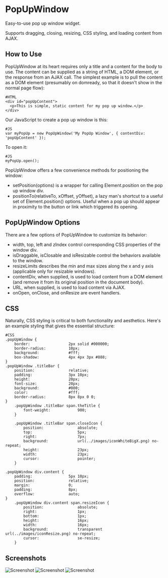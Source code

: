 PopUpWindow
===========

Easy-to-use pop up window widget.

Supports dragging, closing, resizing, CSS styling, and loading content from AJAX.

How to Use
----------

PopUpWindow at its heart requires only a title and a content for the body to use.  The content can be supplied as a string of HTML,
a DOM element, or the response from an AJAX call.  The simplest example is to pull the content as a DOM element (presumably on domready, so that it doesn't show in the normal page flow):

	#HTML
	<div id="popUpContent">
	  <p>This is simple, static content for my pop up window.</p>
	</div>

Our JavaScript to create a pop up window is this:

	#JS
	var myPopUp = new PopUpWindow('My PopUp Window', { contentDiv: 'popUpContent' });

To open it:

	#JS
	myPopUp.open();
	
PopUpWindow offers a few convenience methods for positioning the window:

- setPosition(options) is a wrapper for calling Element.position on the pop up window div.
- positionTo(relativeTo, xOffset, yOffset), a lazy man's shortcut to a useful set of Element.position() options.  Useful when a pop up should appear in proximity to the button or link which triggered its opening.


PopUpWindow Options
------------------

There are a few options of PopUpWindow to customize its behavior:

- width, top, left and zIndex control corresponding CSS properties of the window div.
- isDraggable, isClosable and isResizable control the behaviors available to the window.
- resizeLimits describes the min and max sizes along the x and y axis (applicable only for resizable windows).
- contentDiv, when supplied, is used to load content from a DOM element (and remove it from its original position in the document body).
- URL, when supplied, is used to load content via AJAX.
- onOpen, onClose, and onResize are event handlers.

CSS
---

Naturally, CSS styling is critical to both functionality and aesthetics.  Here's an example styling that gives the essential structure:

	#CSS
	.popUpWindow {
		border:					2px solid #000000;
		border-radius:			10px;
		background:				#fff;
		box-shadow:				4px 4px 3px #888;
	}
	.popUpWindow .titleBar {
		position:				relative;
		padding:				3px 10px;
		height:					20px;
		font-size:				20px;
		background:				#000;
		color:					#fff;
		border-radius:			8px 8px 0 0;
	}
		.popUpWindow .titleBar span.theTitle {
			font-weight:			900;
		}
	
		.popUpWindow .titleBar span.closeIcon {
			position:				absolute;
			top:					5px;
			right:					7px;
			background:				url(../images/iconWhiteBigX.png) no-repeat;
			height:					23px;
			width:					23px;
			cursor:					pointer;
		}
	
	.popUpWindow div.content {
		padding:				5px 10px;
		position:				relative;
		margin:					0;
		padding:				8px;
		overflow:				auto;
	}
		.popUpWindow div.content span.resizeIcon {
			position:				absolute;
			right:					1px;
			bottom:					1px;
			height:					16px;
			width:					16px;
			background:				transparent url(../images/iconResize.png) no-repeat;
			cursor:					se-resize;
		}

Screenshots
-----------

![Screenshot](http://www.jpl-consulting.com/projects/MooTools/PopUpWindow/ScreenShots/PopUpWindow1.jpg)
![Screenshot](http://www.jpl-consulting.com/projects/MooTools/PopUpWindow/ScreenShots/PopUpWindow2.jpg)
![Screenshot](http://www.jpl-consulting.com/projects/MooTools/PopUpWindow/ScreenShots/PopUpWindow3.jpg)